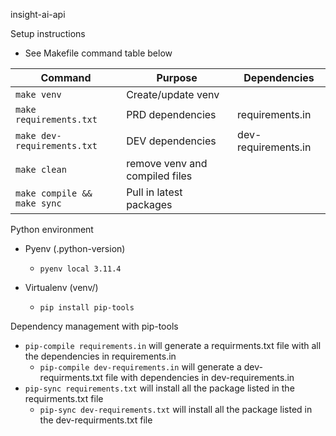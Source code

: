 insight-ai-api

Setup instructions
- See Makefile command table below

| Command                     | Purpose                        | Dependencies        |
|-----------------------------|--------------------------------|---------------------|
| `make venv`                 | Create/update venv             |                     |
| `make requirements.txt`     | PRD dependencies               | requirements.in     |
| `make dev-requirements.txt` | DEV dependencies               | dev-requirements.in |
| `make clean`                | remove venv and compiled files |                     |
| `make compile && make sync` | Pull in latest packages        |                     |


Python environment
- Pyenv (.python-version)
  - `pyenv local 3.11.4`

- Virtualenv (venv/)
  - `pip install pip-tools`

Dependency management with pip-tools
- `pip-compile requirements.in` will generate a requirments.txt file with all the dependencies in requirements.in
  - `pip-compile dev-requirements.in` will generate a dev-requirments.txt file with dependencies in dev-requirements.in
- `pip-sync requirements.txt` will install all the package listed in the requirments.txt file
  - `pip-sync dev-requirements.txt` will install all the package listed in the dev-requirments.txt file

